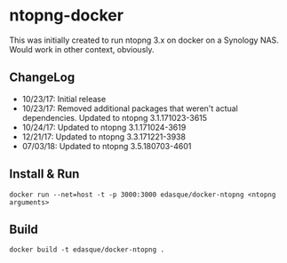 # ntopng-docker

This was initially created to run ntopng 3.x on docker on a Synology NAS. Would
work in other context, obviously.

## ChangeLog

* 10/23/17: Initial release
* 10/23/17: Removed additional packages that weren't actual dependencies.
  Updated to ntopng 3.1.171023-3615
* 10/24/17: Updated to ntopng 3.1.171024-3619
* 12/21/17: Updated to ntopng 3.3.171221-3938
* 07/03/18: Updated to ntopng 3.5.180703-4601
## Install & Run

```
docker run --net=host -t -p 3000:3000 edasque/docker-ntopng <ntopng arguments>
```

## Build

```
docker build -t edasque/docker-ntopng .
```
